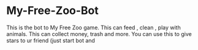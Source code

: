 # My-Free-Zoo-Bot
This is the bot to My Free Zoo game. This can feed , clean , play with animals.  This can collect money, trash and more. You can use this to give stars to ur friend (just start bot and
